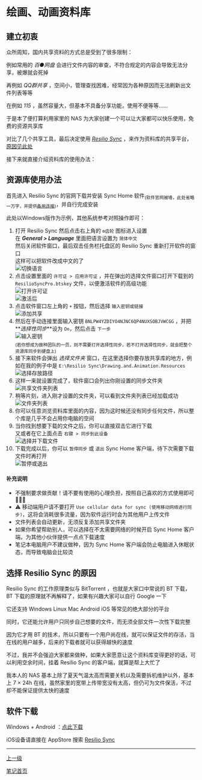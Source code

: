 # 绘画、动画资料库

## 建立初衷

众所周知，国内共享资料的方式总是受到了很多限制：

例如常用的 *百●网盘* 会进行文件内容的审查，不符合规定的内容会导致无法分享，被爆就会死掉

再例如 *QQ群共享* ，空间小，管理查找困难，经常因为各种原因而无法刷新出文件列表等等

在例如 *115* ，虽然容量大，但基本不具备分享功能，使用不便等等……

于是本了便打算利用家里的 NAS 为大家创建一个可以让大家都可以快乐使用，免费的资源共享库

对比了几个共享工具，最后决定使用 *[Resilio Sync](https://www.resilio.com/individuals)* ，来作为资料库的共享平台，[原因见此处](#选择-Resilio-Sync-的原因)

接下来就直接介绍资料库的使用办法：

## 资源库使用办法

首先进入 Resilio Sync 的官网下载并安装 Sync Home 软件<sub>(软件官网被墙，此处省略一万字，并提供[备用连接](#软件下载))</sub>，并自行完成安装

此处以Windows版作为示例，其他系统参考对照操作即可：

1. 打开 Resilio Sync 然后点击右上角的 `⚙️齿轮` 图标进入设置<br>在 **<i>General > Language</i>** 里面把语言设置为 `简体中文` <br>然后关闭软件窗口，最后双击任务栏托盘区的 Resilio Sync 重新打开软件的窗口<br>这样可以把软件改成中文的了<br>![切换语言](https://github-share-1304366332.cos.ap-guangzhou.myqcloud.com/art/drawingAndAnimationResources/attachments/img001.png)
2. 点击设置里面的 `许可证 > 应用许可证` ，并在弹出的选择文件窗口打开下载到的 `ResilioSyncPro.btskey` 文件，以便激活软件的高级功能<br>![打开许可证](https://github-share-1304366332.cos.ap-guangzhou.myqcloud.com/art/drawingAndAnimationResources/attachments/img002.png)<br>![激活后](https://github-share-1304366332.cos.ap-guangzhou.myqcloud.com/art/drawingAndAnimationResources/attachments/img003.png)
3. 点击软件窗口左上角的 `+` 按钮，然后选择 `输入密钥或链接`<br>![添加共享](https://github-share-1304366332.cos.ap-guangzhou.myqcloud.com/art/drawingAndAnimationResources/attachments/img004.png)
4. 然后在手动连接里面输入密钥 `BNLPW4YZDIYO4NJNC6QP4NUXSOBJVWCGG` ，并把**<i>选择性同步</i>**设为 `On`，然后点击 `下一步` <br>![输入密钥](https://github-share-1304366332.cos.ap-guangzhou.myqcloud.com/art/drawingAndAnimationResources/attachments/img005.png)<br><sub>(若你想成为做种团队的一员，则不需要打开选择性同步，若不打开选择性同步，就会把整个资源库同步到硬盘上)</sub>
5. 接下来软件会弹出 *选择文件夹* 窗口，在这里选择你要存放共享库的地方，例如在我的例子中是 `E:\Resilio Sync\Drawing.and.Animation.Resources`<br>![选择存放路径](https://github-share-1304366332.cos.ap-guangzhou.myqcloud.com/art/drawingAndAnimationResources/attachments/img006.png)
6. 这样一来就设置完成了，软件窗口会列出你刚设置的同步文件夹<br>![共享文件夹列表](https://github-share-1304366332.cos.ap-guangzhou.myqcloud.com/art/drawingAndAnimationResources/attachments/img007.png)
7. 稍等片刻，进入刚才设置的文件夹，可以看到文件夹列表已经加载成功<br>![文件夹列表](https://github-share-1304366332.cos.ap-guangzhou.myqcloud.com/art/drawingAndAnimationResources/attachments/img008.png)
8. 你可以任意浏览资料库里面的内容，因为这时候还没有同步任何文件，所以整个库是几乎不会占用你电脑的空间
9. 当你找到想要下载的文件之后，你可以直接双击它进行下载<br>又或者在它上面点击 `右键 > 同步到此设备`<br>![选择并下载文件](https://github-share-1304366332.cos.ap-guangzhou.myqcloud.com/art/drawingAndAnimationResources/attachments/img009.png)
10. 下载完成以后，你可以 `暂停同步` 或 `退出` Sync Home 客户端，待下次需要下载文件时再打开<br>![暂停或退出](https://github-share-1304366332.cos.ap-guangzhou.myqcloud.com/art/drawingAndAnimationResources/attachments/img010.png)

#### 补充说明

+ 不强制要求做贡献！请不要有使用的心理负担，按照自己喜欢的方式使用即可 🥳🥳🥳
+ ⚠ 移动端用户请不要打开 `Use cellular data for sync (使用移动网络进行同步)`，这将会消耗很多流量，因为软件运行时会为其他用户上传文件
+ 文件列表会自动更新，无须反复添加共享文件夹
+ 如果你希望帮助别人，可以选择在不太需要网络的时候开启 Sync Home 客户端，为其他小伙伴提供一点点下载速度
+ 笔记本电脑用户不建议做种，因为 Sync Home 客户端会防止电脑进入休眠状态，而导致电脑会比较烫

## 选择 Resilio Sync 的原因

Resilio Sync 的工作原理类似与 BitTorrent ，也就是大家口中常说的 BT 下载，BT 下载的原理就不再解释了，如果有兴趣大家可以自行 Google 一下

它还支持 Windows Linux Mac Android iOS 等常见的绝大部分的平台

同时，它还能允许用户只同步自己想要的文件，而无须全部文件一次性下载完整

因为它才用 BT 的技术，所以只要有一个用户尚在线，就可以保证文件的存活，当在线的用户越多，后来的下载者就可以获得越快的速度

不过，我并不会强迫大家都来做种，如果大家愿意让这个资料库变得更好的话，可以利用空余时间，挂着 Resilio Sync 的客户端，就算是帮上大忙了

我本人的 NAS 基本上除了夏天气温太高而需要关机以及需要拆机维护以外，基本上 7 × 24h 在线，虽然家里的宽带上传带宽没有太高，但仍可为文件保活，不过却不能保证提供太快的速度

## 软件下载

Windows + Android ：[点此下载](https://github-share-1304366332.cos.ap-guangzhou.myqcloud.com/art/drawingAndAnimationResources/attachments/ResilioSync.zip)

iOS设备请直接在 AppStore 搜索 [Resilio Sync](https://apps.apple.com/app/resilio-sync/id1126282325)

---

[上一级](../README.md)

[笔记首页](../../README.md)